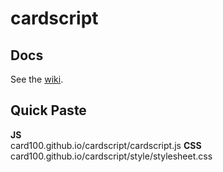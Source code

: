 # cardscript
## Docs
See the <a href="https://github.com/card100/cardscript/wiki">wiki</a>.

## Quick Paste
<b>JS</b><br>
card100.github.io/cardscript/cardscript.js
<b>CSS</b><br>
card100.github.io/cardscript/style/stylesheet.css
